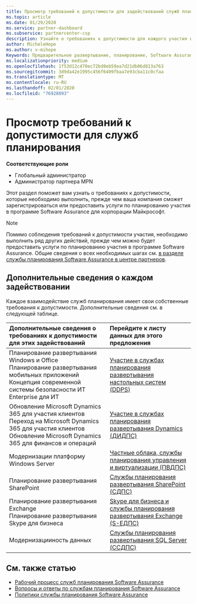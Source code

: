 ```yaml
---
title: Просмотр требований к допустимости для задействований служб планирования | Центр партнеров
ms.topic: article
ms.date: 01/29/2020
ms.service: partner-dashboard
ms.subservice: partnercenter-csp
description: Узнайте о требованиях к допустимости для каждого участия в службах планирования Software Assurance, которые компания может предложить корпоративным клиентам.
author: MicheleHope
ms.author: v-mihope
Keywords: Предварительное развертывание, планирование, Software Assurance, обязательства, требования, права, предложение
ms.localizationpriority: medium
ms.openlocfilehash: 1f53d12c470ec72bd8eb59ea7d21db06d813a763
ms.sourcegitcommit: 3d9da42e1995c456f6409fbaa7e93cba11c0cfaa
ms.translationtype: MT
ms.contentlocale: ru-RU
ms.lasthandoff: 02/01/2020
ms.locfileid: "76928893"
---
```

# <a name="view-eligibility-requirements-for-planning-services-engagements"></a>Просмотр требований к допустимости для служб планирования

**Соответствующие роли**

- Глобальный администратор
- Администратор партнера MPN

Этот раздел поможет вам узнать о требованиях к допустимости, которые необходимо выполнить, прежде чем ваша компания сможет зарегистрироваться или предоставить услуги по планированию участия в программе Software Assurance для корпорации Майкрософт.

>[!NOTE]
> Помимо соблюдения требований к допустимости участия, необходимо выполнить ряд других действий, прежде чем можно будет предоставить услуги по планированию участия в программе Software Assurance. Общие сведения о всех необходимых шагах см. [в разделе службы планирования Software Assurance в центре партнеров](software-assurance-dps.md).

## <a name="learn-more-about-each-engagement"></a>Дополнительные сведения о каждом задействовании

Каждое взаимодействие служб планирования имеет свои собственные требования к допустимости. Дополнительные сведения см. в следующей таблице.

|**Дополнительные сведения о требованиях к допустимости для этих задействований**   |**Перейдите к листу данных для этого предложения**  |
|:------------------------------------|:------------------|
| Планирование развертывания Windows и Office<br> Планирование развертывания мобильных приложений<br> Концепция современной системы безопасности ИТ Enterprise для ИТ</br>  | [Участие в службах планирования развертывания настольных систем (DDPS)](https://go.microsoft.com/fwlink/?linkid=2116072) |
| Обновление Microsoft Dynamics 365 для участия клиентов<br> Переход на Microsoft Dynamics 365 для участия клиентов<br> Обновление Microsoft Dynamics 365 для финансов и операций</br>  | [Участие в службах планирования развертывания Dynamics (ДИДПС)](https://go.microsoft.com/fwlink/?linkid=2116073)  |
| Модернизации платформу Windows Server | [Частные облака, службы планирования управления и виртуализации (ПВДПС)](https://go.microsoft.com/fwlink/?linkid=2115982) |
| Планирование развертывания SharePoint   | [Службы планирования развертывания SharePoint (СДПС)](https://go.microsoft.com/fwlink/?linkid=2116074)  |
| Планирование развертывания Exchange<br> Планирование развертывания Skype для бизнеса</br>  | [Skype для бизнеса и службы планирования развертывания Exchange (S-ЕДПС)](https://go.microsoft.com/fwlink/?linkid=2116075)  |
| Модернизацииность данных  | [Службы планирования развертывания SQL Server (ССДПС)](https://go.microsoft.com/fwlink/?linkid=2116076)  |

## <a name="see-also"></a>См. также статью

- [Рабочий процесс служб планирования Software Assurance](https://go.microsoft.com/fwlink/?linkid=2115983)
- [Вопросы и ответы по службам планирования Software Assurance](https://go.microsoft.com/fwlink/?linkid=2116077)
- [Политики службы планирования Software Assurance](https://go.microsoft.com/fwlink/?linkid=2115984)
